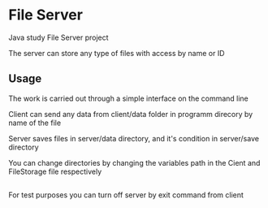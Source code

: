 # File Server
Java study File Server project

The server can store any type of files with access by name or ID

<h2>Usage</h2>

The work is carried out through a simple interface on the command line

Client can send any data from client/data folder in programm direcory by name of the file

Server saves files in server/data directory, and it's condition in server/save directory

You can change directories by changing the variables path in the Cient and FileStorage file respectively

<h2></h2>
For test purposes you can turn off server by exit command from client
